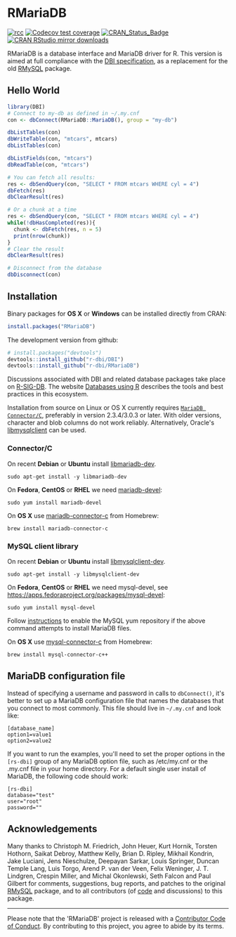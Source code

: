 RMariaDB
======

<!-- badges: start -->
[![rcc](https://github.com/r-dbi/RMariaDB/workflows/rcc/badge.svg)](https://github.com/r-dbi/RMariaDB/actions)
[![Codecov test coverage](https://codecov.io/gh/r-dbi/RMariaDB/branch/master/graph/badge.svg)](https://codecov.io/gh/r-dbi/RMariaDB?branch=master)
[![CRAN_Status_Badge](https://www.r-pkg.org/badges/version/RMariaDB)](https://cran.r-project.org/package=RMariaDB)
[![CRAN RStudio mirror downloads](https://cranlogs.r-pkg.org/badges/RMariaDB)](https://cran.r-project.org/package=RMariaDB)
<!-- badges: end -->

RMariaDB is a database interface and MariaDB driver for R. This version is aimed at full compliance with the [DBI specification](https://cran.r-project.org/package=DBI/vignettes/spec.html), as a replacement for the old [RMySQL](https://cran.r-project.org/package=RMySQL) package.

## Hello World

```R
library(DBI)
# Connect to my-db as defined in ~/.my.cnf
con <- dbConnect(RMariaDB::MariaDB(), group = "my-db")

dbListTables(con)
dbWriteTable(con, "mtcars", mtcars)
dbListTables(con)

dbListFields(con, "mtcars")
dbReadTable(con, "mtcars")

# You can fetch all results:
res <- dbSendQuery(con, "SELECT * FROM mtcars WHERE cyl = 4")
dbFetch(res)
dbClearResult(res)

# Or a chunk at a time
res <- dbSendQuery(con, "SELECT * FROM mtcars WHERE cyl = 4")
while(!dbHasCompleted(res)){
  chunk <- dbFetch(res, n = 5)
  print(nrow(chunk))
}
# Clear the result
dbClearResult(res)

# Disconnect from the database
dbDisconnect(con)
```

## Installation

Binary packages for __OS X__ or __Windows__ can be installed directly from CRAN:

```r
install.packages("RMariaDB")
```

The development version from github:

```R
# install.packages("devtools")
devtools::install_github("r-dbi/DBI")
devtools::install_github("r-dbi/RMariaDB")
```

Discussions associated with DBI and related database packages take place on [R-SIG-DB](https://stat.ethz.ch/mailman/listinfo/r-sig-db).
The website [Databases using R](https://db.rstudio.com/) describes the tools and best practices in this ecosystem.

Installation from source on Linux or OS X currently requires [`MariaDB Connector/C`](https://downloads.mariadb.org/connector-c/), preferably in version 2.3.4/3.0.3 or later.
With older versions, character and blob columns do not work reliably.
Alternatively, Oracle's [libmysqlclient](https://packages.debian.org/buster/default-libmysqlclient-dev) can be used.


### Connector/C

On recent __Debian__ or __Ubuntu__ install [libmariadb-dev](https://packages.debian.org/testing/libmariadb-dev).

```
sudo apt-get install -y libmariadb-dev
```

On __Fedora__,  __CentOS__ or __RHEL__ we need [mariadb-devel](https://src.fedoraproject.org/rpms/mariadb):

```
sudo yum install mariadb-devel
````

On __OS X__ use [mariadb-connector-c](https://github.com/Homebrew/homebrew-core/blob/master/Formula/mariadb-connector-c.rb) from Homebrew:

```
brew install mariadb-connector-c
```


### MySQL client library

On recent __Debian__ or __Ubuntu__ install [libmysqlclient-dev](https://packages.debian.org/buster/default-libmysqlclient-dev).

```
sudo apt-get install -y libmysqlclient-dev
```

On __Fedora__,  __CentOS__ or __RHEL__ we need mysql-devel, see https://apps.fedoraproject.org/packages/mysql-devel:

```
sudo yum install mysql-devel
```

Follow [instructions](https://dev.mysql.com/doc/mysql-yum-repo-quick-guide/en/) to enable the MySQL yum repository if the above command attempts to install MariaDB files.


On __OS X__ use [mysql-connector-c](https://github.com/Homebrew/homebrew-core/blob/master/Formula/mysql-connector-c++.rb) from Homebrew:

```
brew install mysql-connector-c++
```


## MariaDB configuration file

Instead of specifying a username and password in calls to `dbConnect()`, it's better to set up a MariaDB configuration file that names the databases that you connect to most commonly. This file should live in `~/.my.cnf` and look like:

```
[database_name]
option1=value1
option2=value2
```

If you want to run the examples, you'll need to set the proper options in the `[rs-dbi]` group of any MariaDB option file, such as /etc/my.cnf or the .my.cnf file in your home directory. For a default single user install of MariaDB, the following code should work:

```
[rs-dbi]
database="test"
user="root"
password=""
```

## Acknowledgements

Many thanks to Christoph M. Friedrich, John Heuer, Kurt Hornik, Torsten Hothorn, Saikat Debroy, Matthew Kelly, Brian D. Ripley, Mikhail Kondrin, Jake Luciani, Jens Nieschulze, Deepayan Sarkar, Louis Springer, Duncan Temple Lang, Luis Torgo, Arend P. van der Veen, Felix Weninger, J. T. Lindgren, Crespin Miller, and Michal Okonlewski, Seth Falcon and Paul Gilbert for comments, suggestions, bug reports, and patches to the original [RMySQL](https://cran.r-project.org/package=RMySQL) package, and to all contributors (of [code](https://github.com/r-dbi/RMariaDB/graphs/contributors) and discussions) to this package.

---

Please note that the 'RMariaDB' project is released with a
[Contributor Code of Conduct](https://rmariadb.r-dbi.org/code_of_conduct).
By contributing to this project, you agree to abide by its terms.
